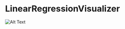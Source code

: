 # LinearRegressionVisualizer

![Alt Text](https://media.giphy.com/media/xqOq6iVMxtZ8ekHNwv/giphy.gif)
